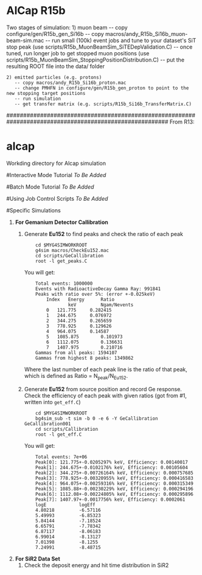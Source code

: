 AlCap R15b
==========

Two stages of simulation:
    1) muon beam
       -- copy configure/gen/R15b_gen_Si16b
       -- copy macros/andy_R15b_Si16b_muon-beam-sim.mac
       -- run small (100k) event jobs and tune to your dataset's SiT stop peak (use scripts/R15b_MuonBeamSim_SiTEDepValidation.C)
       -- once tuned, run longer job to get stopped muon positions (use scripts/R15b_MuonBeamSim_StoppingPositionDistribution.C)
          -- put the resulting ROOT file into the data/ folder

    2) emitted particles (e.g. protons)
       -- copy macros/andy_R15b_Si16b_proton.mac
       -- change PMHFN in configure/gen/R15b_gen_proton to point to the new stopping target positions
       -- run simulation
       -- get transfer matrix (e.g. scripts/R15b_Si16b_TransferMatrix.C)

########################################################################################################
From R13:

alcap
=====

Workding directory for Alcap simulation

#Interactive Mode Tutorial
*To Be Added*

#Batch Mode Tutorial
*To Be Added*

#Using Job Control Scripts
*To Be Added*

#Specific Simulations
1.	**For Gemanium Detector Callibration**  
	1.	Generate **Eu152** to find peaks and check the ratio of each peak 

				cd $MYG4SIMWORKROOT
				g4sim macros/CheckEu152.mac
				cd scripts/GeCallibration
				root -l get_peaks.C

		You will get:  

				Total events: 1000000
				Events with RadioactiveDecay Gamma Ray: 991841
				Peaks with ratio over 5%: (error +-0.025keV)
					Index	Energy		Ratio
							keV   		Ngam/Nevents
					0	121.775		0.282415
					1	244.675		0.076972
					2	344.275		0.265659
					3	778.925		0.129626
					4	964.075		0.14587
					5	1085.875		0.101973
					6	1112.075		0.136631
					7	1407.975		0.210716
				Gammas from all peaks: 1594107
				Gammas from highest 8 peaks: 1349862

		Where the last number of each peak line is the ratio of that peak,
		which is defined as Ratio = N<sub>peak</sub>/N<sub>Eu152</sub>.

	2.	Generate **Eu152** from source position and record Ge response.
		Check the efficiency of each peak with given ratios (got from #1, written into `get_eff.C`)

				cd $MYG4SIMWORKROOT
				bg4sim_sub -t sim -b 0 -e 6 -Y GeCallibration GeCallibration001
				cd scripts/Callibration
				root -l get_eff.C

		You will get:  

				Total events: 7e+06
				Peak[0]: 121.775+-0.0205297% keV, Efficiency: 0.00140017
				Peak[1]: 244.675+-0.0102176% keV, Efficiency: 0.00105604
				Peak[2]: 344.275+-0.00726164% keV, Efficiency: 0.000757685
				Peak[3]: 778.925+-0.00320955% keV, Efficiency: 0.000416583
				Peak[4]: 964.075+-0.00259316% keV, Efficiency: 0.000315349
				Peak[5]: 1085.88+-0.00230229% keV, Efficiency: 0.000294196
				Peak[6]: 1112.08+-0.00224805% keV, Efficiency: 0.000295896
				Peak[7]: 1407.97+-0.0017756% keV, Efficiency: 0.0002061
				logE			logEff
				4.80218			-6.57116
				5.49993			-6.85323
				5.84144			-7.18524
				6.65791			-7.78342
				6.87117			-8.06183
				6.99014			-8.13127
				7.01398			-8.1255
				7.24991			-8.48715

1.	**For SiR2 Data Set**
	1.	Check the deposit energy and hit time distribution in SiR2
